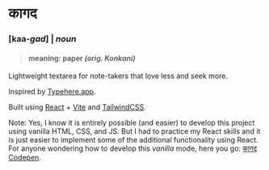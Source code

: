 # कागद 
### [kaa-_gad_] | _noun_
> #### meaning: paper _(orig. Konkani)_

Lightweight textarea for note-takers that love less and seek more.

Inspired by [Typehere.app](https://typehere.app).

Built using [React](https://react.dev) + [Vite](https://vitejs.dev) and [TailwindCSS](https://tailwindcss.com).

Note: Yes, I know it is entirely possible (and easier) to develop this project using vanilla HTML, CSS, and JS. But I had to practice my React skills and it is just easier to implement some of the additional functionality using React. For anyone wondering how to develop this  _vanilla_ mode, here you go: [कागद Codepen](https://codepen.io/probablyliquid/pen/QWRXPdg).

